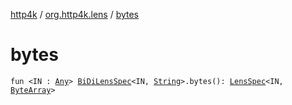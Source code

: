 [http4k](../index.md) / [org.http4k.lens](index.md) / [bytes](./bytes.md)

# bytes

`fun <IN : `[`Any`](https://kotlinlang.org/api/latest/jvm/stdlib/kotlin/-any/index.html)`> `[`BiDiLensSpec`](-bi-di-lens-spec/index.md)`<IN, `[`String`](https://kotlinlang.org/api/latest/jvm/stdlib/kotlin/-string/index.html)`>.bytes(): `[`LensSpec`](-lens-spec/index.md)`<IN, `[`ByteArray`](https://kotlinlang.org/api/latest/jvm/stdlib/kotlin/-byte-array/index.html)`>`